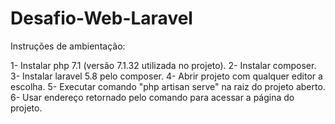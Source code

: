 # Desafio-Web-Laravel

Instruções de ambientação:

1- Instalar php 7.1 (versão 7.1.32 utilizada no projeto). 
2- Instalar composer.
3- Instalar laravel 5.8 pelo composer.
4- Abrir projeto com qualquer editor a escolha.
5- Executar comando "php artisan serve" na raiz do projeto aberto.
6- Usar endereço retornado pelo comando para acessar a página do projeto.

